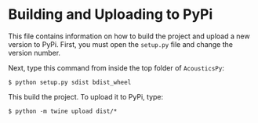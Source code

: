 # Building and Uploading to PyPi

This file contains information on how to build the project and upload a new version to PyPi. First, you must open the `setup.py` file and change the version number.

Next, type this command from inside the top folder of `AcousticsPy`:

```
$ python setup.py sdist bdist_wheel
```

This build the project. To upload it to PyPi, type:

```
$ python -m twine upload dist/*
```
